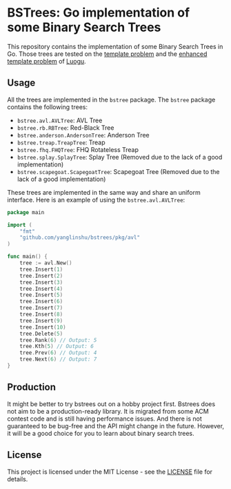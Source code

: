 # BSTrees: Go implementation of some Binary Search Trees

This repository contains the implementation of some Binary Search Trees in Go. Those trees are tested on the [template problem](https://www.luogu.com.cn/problem/P3369) and the [enhanced template problem](https://www.luogu.com.cn/problem/P6136) of [Luogu](https://www.luogu.com.cn/).

## Usage
All the trees are implemented in the `bstree` package. The `bstree` package contains the following trees:
- `bstree.avl.AVLTree`: AVL Tree
- `bstree.rb.RBTree`: Red-Black Tree
- `bstree.anderson.AndersonTree`: Anderson Tree
- `bstree.treap.TreapTree`: Treap
- `bstree.fhq.FHQTree`: FHQ Rotateless Treap
- `bstree.splay.SplayTree`: Splay Tree (Removed due to the lack of a good implementation)
- `bstree.scapegoat.ScapegoatTree`: Scapegoat Tree (Removed due to the lack of a good implementation)

These trees are implemented in the same way and share an uniform interface. Here is an example of using the `bstree.avl.AVLTree`:
```go
package main

import (
    "fmt"
    "github.com/yanglinshu/bstrees/pkg/avl"
)

func main() {
    tree := avl.New()
    tree.Insert(1)
    tree.Insert(2)
    tree.Insert(3)
    tree.Insert(4)
    tree.Insert(5)
    tree.Insert(6)
    tree.Insert(7)
    tree.Insert(8)
    tree.Insert(9)
    tree.Insert(10)
    tree.Delete(5)
    tree.Rank(6) // Output: 5
    tree.Kth(5) // Output: 6
    tree.Prev(6) // Output: 4
    tree.Next(6) // Output: 7
}
```

## Production
It might be better to try bstrees out on a hobby project first. Bstrees does not aim to be a production-ready library. It is migrated from some ACM contest code and is still having performance issues. And there is not guaranteed to be bug-free and the API might change in the future. However, it will be a good choice for you to learn about binary search trees.

## License
This project is licensed under the MIT License - see the [LICENSE](LICENSE) file for details.